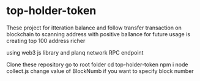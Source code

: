 # top-holder-token

These project for itteration balance and follow transfer transaction on blockchain to scanning address with positive ballance for future usage is creating top 100 address richer

using web3 js library and planq network RPC endpoint

Clone these repository 
go to root folder
cd top-holder-token
npm i
node collect.js
change value of BlockNumb if you want to specify block number 
